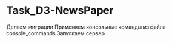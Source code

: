 # Task_D3-NewsPaper
  Делаем миграции
  Применяем консольные команды из файла сonsole_commands
  Запускаем сервер
